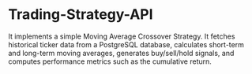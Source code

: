 # Trading-Strategy-API
It implements a simple Moving Average Crossover Strategy. It fetches historical ticker data from a PostgreSQL database, calculates short-term and long-term moving averages, generates buy/sell/hold signals, and computes performance metrics such as the cumulative return.
